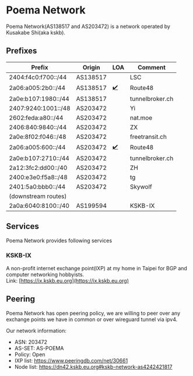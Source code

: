 # Poema Network
Poema Network(AS138517 and AS203472) is a network operated by Kusakabe Shi(aka kskb).  

## Prefixes

| Prefix              |   Origin |                                           LOA | Comment                   |
|---------------------|----------|-----------------------------------------------|---------------------------|
| 2404:f4c0:f700::/44 | AS138517 |                                               | LSC                       |
| 2a06:a005:2b0::/44  | AS138517 | [✔️](files/LOA_ROUTE48_2a06-a005-2b0_44.pdf)   | Route48                   |
| 2a0e:b107:1980::/44 | AS138517 |                                               | tunnelbroker.ch           |
| 2407:9240:1001::/48 | AS203472 |                                               | Yi                        |
| 2602:feda:a80::/44  | AS203472 |                                               | nat.moe                   |
| 2406:840:9840::/44  | AS203472 |                                               | ZX                        |
| 2a0e:8f02:f046::/48 | AS203472 |                                               | freetransit.ch            |
| 2a06:a005:600::/44  | AS203472 | [✔️](files/LOA_ROUTE48_2a06-a005-600_44.pdf)   | Route48                   |
| 2a0e:b107:2710::/44 | AS203472 |                                               | tunnelbroker.ch           |
| 2a12:3fc2:dd00::/40 | AS203472 |                                               | ZH                        |
| 2400:e3e0:f5a8::/48 | AS203472 |                                               | tg                        |
| 2401:5a0:bbb0::/44  | AS203472 |                                               | Skywolf                   |
| (downstream routes) |          |                                               |                           |
| 2a0a:6040:8100::/40 | AS199594 |                                               | KSKB-IX                   |


## Services
Poema Network provides following services

### KSKB-IX
A non-profit internet exchange point(IXP) at my home in Taipei for BGP and computer networking hobbyists.  
Link: [https://ix.kskb.eu.org](https://ix.kskb.eu.org)

## Peering
Poema Network has open peering policy, we are willing to peer over any exchange points we have in common or over wireguard tunnel via ipv4.

Our network information:

* ASN: 203472
* AS-SET: AS-POEMA
* Policy: Open
* IXP list: https://www.peeringdb.com/net/30661
* Node list: https://dn42.kskb.eu.org#kskb-network-as4242421817
